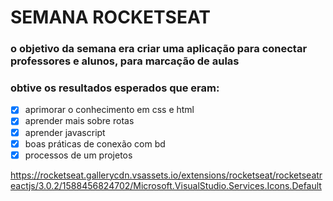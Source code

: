 # SEMANA ROCKETSEAT
### o objetivo da semana era criar uma aplicação para conectar professores e alunos, para marcação de aulas 

### obtive os resultados esperados que eram:
- [x] aprimorar o conhecimento em css e html
- [x] aprender mais sobre rotas
- [x] aprender javascript
- [x] boas práticas de conexão com bd
- [x] processos de um projetos

https://rocketseat.gallerycdn.vsassets.io/extensions/rocketseat/rocketseatreactjs/3.0.2/1588456824702/Microsoft.VisualStudio.Services.Icons.Default